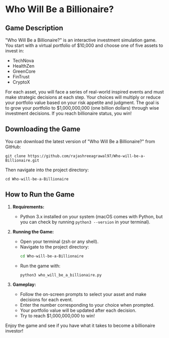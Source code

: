 # Who Will Be a Billionaire?

## Game Description

"Who Will Be a Billionaire?" is an interactive investment simulation game. You start with a virtual portfolio of $10,000 and choose one of five assets to invest in:

- TechNova
- HealthZen
- GreenCore
- FinTrust
- CryptoX

For each asset, you will face a series of real-world inspired events and must make strategic decisions at each step. Your choices will multiply or reduce your portfolio value based on your risk appetite and judgment. The goal is to grow your portfolio to $1,000,000,000 (one billion dollars) through wise investment decisions. If you reach billionaire status, you win!

## Downloading the Game

You can download the latest version of "Who Will Be a Billionaire?" from GitHub:

```
git clone https://github.com/rajashreeagrawal97/Who-will-be-a-Billionaire.git
```

Then navigate into the project directory:

```
cd Who-will-be-a-Billionaire
```

## How to Run the Game

1. **Requirements:**
   - Python 3.x installed on your system (macOS comes with Python, but you can check by running `python3 --version` in your terminal).

2. **Running the Game:**
   - Open your terminal (zsh or any shell).
   - Navigate to the project directory:
     ```zsh
     cd Who-will-be-a-Billionaire
     ```
   - Run the game with:
     ```zsh
     python3 who_will_be_a_billionaire.py
     ```

3. **Gameplay:**
   - Follow the on-screen prompts to select your asset and make decisions for each event.
   - Enter the number corresponding to your choice when prompted.
   - Your portfolio value will be updated after each decision.
   - Try to reach $1,000,000,000 to win!

Enjoy the game and see if you have what it takes to become a billionaire investor!
